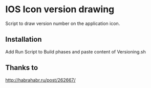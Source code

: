 # IOS Icon version drawing

Script to draw version number on the application icon.

## Installation

Add Run Script to Build phases and paste content of Versioning.sh


## Thanks to

http://habrahabr.ru/post/262667/
